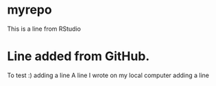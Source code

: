 # myrepo
This is a line from RStudio
# Line added from GitHub.
To test :) adding a line
A line I wrote on my local computer
adding a line
